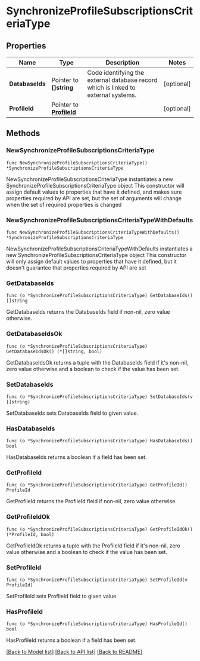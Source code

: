 # SynchronizeProfileSubscriptionsCriteriaType

## Properties

Name | Type | Description | Notes
------------ | ------------- | ------------- | -------------
**DatabaseIds** | Pointer to **[]string** | Code identifying the external database record which is linked to external systems. | [optional] 
**ProfileId** | Pointer to [**ProfileId**](ProfileId.md) |  | [optional] 

## Methods

### NewSynchronizeProfileSubscriptionsCriteriaType

`func NewSynchronizeProfileSubscriptionsCriteriaType() *SynchronizeProfileSubscriptionsCriteriaType`

NewSynchronizeProfileSubscriptionsCriteriaType instantiates a new SynchronizeProfileSubscriptionsCriteriaType object
This constructor will assign default values to properties that have it defined,
and makes sure properties required by API are set, but the set of arguments
will change when the set of required properties is changed

### NewSynchronizeProfileSubscriptionsCriteriaTypeWithDefaults

`func NewSynchronizeProfileSubscriptionsCriteriaTypeWithDefaults() *SynchronizeProfileSubscriptionsCriteriaType`

NewSynchronizeProfileSubscriptionsCriteriaTypeWithDefaults instantiates a new SynchronizeProfileSubscriptionsCriteriaType object
This constructor will only assign default values to properties that have it defined,
but it doesn't guarantee that properties required by API are set

### GetDatabaseIds

`func (o *SynchronizeProfileSubscriptionsCriteriaType) GetDatabaseIds() []string`

GetDatabaseIds returns the DatabaseIds field if non-nil, zero value otherwise.

### GetDatabaseIdsOk

`func (o *SynchronizeProfileSubscriptionsCriteriaType) GetDatabaseIdsOk() (*[]string, bool)`

GetDatabaseIdsOk returns a tuple with the DatabaseIds field if it's non-nil, zero value otherwise
and a boolean to check if the value has been set.

### SetDatabaseIds

`func (o *SynchronizeProfileSubscriptionsCriteriaType) SetDatabaseIds(v []string)`

SetDatabaseIds sets DatabaseIds field to given value.

### HasDatabaseIds

`func (o *SynchronizeProfileSubscriptionsCriteriaType) HasDatabaseIds() bool`

HasDatabaseIds returns a boolean if a field has been set.

### GetProfileId

`func (o *SynchronizeProfileSubscriptionsCriteriaType) GetProfileId() ProfileId`

GetProfileId returns the ProfileId field if non-nil, zero value otherwise.

### GetProfileIdOk

`func (o *SynchronizeProfileSubscriptionsCriteriaType) GetProfileIdOk() (*ProfileId, bool)`

GetProfileIdOk returns a tuple with the ProfileId field if it's non-nil, zero value otherwise
and a boolean to check if the value has been set.

### SetProfileId

`func (o *SynchronizeProfileSubscriptionsCriteriaType) SetProfileId(v ProfileId)`

SetProfileId sets ProfileId field to given value.

### HasProfileId

`func (o *SynchronizeProfileSubscriptionsCriteriaType) HasProfileId() bool`

HasProfileId returns a boolean if a field has been set.


[[Back to Model list]](../README.md#documentation-for-models) [[Back to API list]](../README.md#documentation-for-api-endpoints) [[Back to README]](../README.md)


